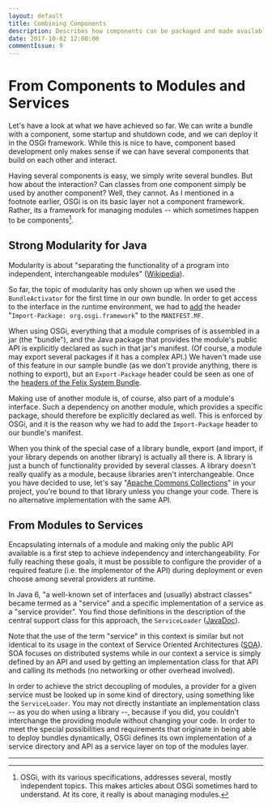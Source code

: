 ```yaml
---
layout: default
title: Combining Components
description: Describes how components can be packaged and made available as services.
date: 2017-10-02 12:00:00
commentIssue: 9
---
```


# From Components to Modules and Services

Let's have a look at what we have achieved so far. We can write a bundle with a
component, some startup and shutdown code, and we can deploy it in the OSGi
framework. While this is nice to have, component based development only makes
sense if we can have several components that build on each other and interact.

Having several components is easy, we simply write several bundles. But how
about the interaction? Can classes from one component simply be used by another 
component? Well, they cannot. As I mentioned in a footnote earlier, OSGi is on its
basic layer not a component framework. Rather, its a framework for managing
modules -- which sometimes happen to be components[^several]. 

[^several]: OSGi, with its various specifications, addresses several, 
	mostly independent topics. This makes articles about OSGi sometimes hard
	to understand. At its core, it really is about managing modules.

## Strong Modularity for Java

Modularity is about "separating the functionality of a program into independent, 
interchangeable modules" 
([Wikipedia](https://en.wikipedia.org/wiki/Modular_programming)). 

So far, the topic of modularity has only shown up when we used the 
`BundleActivator` for the first time in our own bundle. In order to get 
access to the interface in the runtime environment, we had to 
[add](SimpleBundle.html#need-for-import) the header 
"`Import-Package: org.osgi.framework`" to the `MANIFEST.MF`.

When using OSGi, everything that a module comprises of is assembled in a 
jar (the "bundle"), and the Java package that provides the module's public
API is explicitly declared as such in that jar's manifest. (Of course, 
a module may export several packages if it has a complex API.) We haven't made 
use of this feature in our sample bundle (as we don't provide anything, there is 
nothing to export), but an `Export-Package` header could be seen as one of the 
[headers of the Felix System Bundle](execution-environment.html#package-export-example). 

Making use of another module is, of course, also part of a module's interface. 
Such a dependency on another module, which provides a specific package, should 
therefore be explicitly declared as well. This is enforced by OSGi, and it 
is the reason why we had to add the `Import-Package` header to our bundle's 
manifest. 

When you think of the special case of a library bundle, export (and import, if
your library depends on another library) is actually all there is. A library 
is just a bunch of functionality provided by several classes. A library doesn't 
really qualify as a module, because libraries aren't interchangeable.
Once you have decided to use, let's say 
"[Apache Commons Collections](https://commons.apache.org/proper/commons-collections/)"
in your project, you're bound to that library unless you change your code.
There is no alternative implementation with the same API. 


## From Modules to Services <a name="from-modules-to-services"></a>

Encapsulating internals of a module and making only the public API available is a
first step to achieve independency and interchangeability. For fully reaching
these goals, it must be possible to configure the provider of a required
feature (i.e. the implementor of the API) during deployment or even choose among
several providers at runtime.

In Java 6, "a well-known set of interfaces and (usually) abstract classes" 
became termed as a "service" and a specific implementation of a service
as a "service provider". You find those definitions in the description
of the central support class for this approach, the `ServiceLoader`
([JavaDoc](https://docs.oracle.com/javase/8/docs/api/index.html?java/util/ServiceLoader.html)).

Note that the use of the term "service" in this context is similar but not identical
to its usage in the context of Service Oriented Architectures
([SOA](https://en.wikipedia.org/wiki/Service-oriented_architecture)).
SOA focuses on distributed systems while in our context a service is simply 
defined by an API and used by getting an implementation class for that API 
and calling its methods (no networking or other overhead involved).

In order to achieve the strict decoupling of modules, a provider
for a given service must be looked up in some kind of directory, using
something like the `ServiceLoader`. You may not directly instantiate an
implementation class -- as you do when using a library --, because if 
you did, you couldn't interchange the
providing module without changing your code. In order to meet the special 
possibilities and requirements that originate in being able to deploy bundles 
dynamically, OSGi defines its own implementation of a service directory 
and API as a service layer on top of the modules layer.

---

